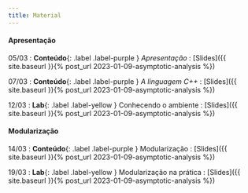 ```yaml
---
title: Material
---
```


#### Apresentação

05/03
: **Conteúdo**{: .label .label-purple } *Apresentação*
  : [Slides]({{ site.baseurl }}{% post_url 2023-01-09-asymptotic-analysis %})

07/03
: **Conteúdo**{: .label .label-purple } _A linguagem C++_
  : [Slides]({{ site.baseurl }}{% post_url 2023-01-09-asymptotic-analysis %})

12/03
: **Lab**{: .label .label-yellow } Conhecendo o ambiente
  : [Slides]({{ site.baseurl }}{% post_url 2023-01-09-asymptotic-analysis %})


#### Modularização

14/03
: **Conteúdo**{: .label .label-purple } Modularização
  : [Slides]({{ site.baseurl }}{% post_url 2023-01-09-asymptotic-analysis %})

19/03
: **Lab**{: .label .label-yellow } Modularização na prática
  : [Slides]({{ site.baseurl }}{% post_url 2023-01-09-asymptotic-analysis %})